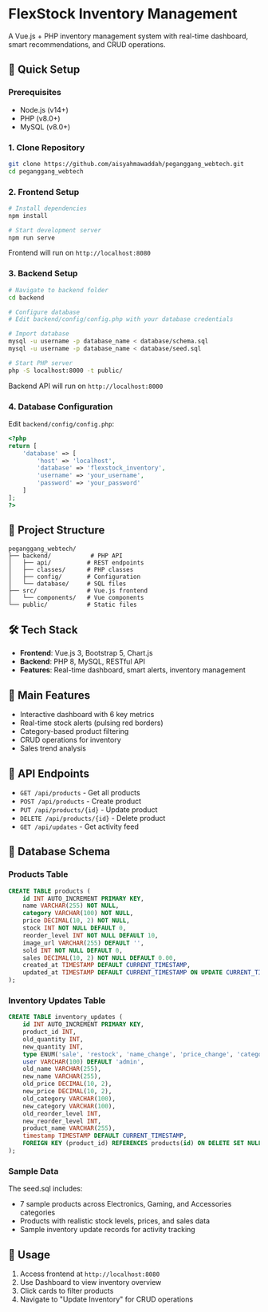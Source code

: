 # FlexStock Inventory Management

A Vue.js + PHP inventory management system with real-time dashboard, smart recommendations, and CRUD operations.

## 🚀 Quick Setup

### Prerequisites
- Node.js (v14+)
- PHP (v8.0+)
- MySQL (v8.0+)

### 1. Clone Repository
```bash
git clone https://github.com/aisyahmawaddah/peganggang_webtech.git
cd peganggang_webtech
```

### 2. Frontend Setup
```bash
# Install dependencies
npm install

# Start development server
npm run serve
```
Frontend will run on `http://localhost:8080`

### 3. Backend Setup
```bash
# Navigate to backend folder
cd backend

# Configure database
# Edit backend/config/config.php with your database credentials

# Import database
mysql -u username -p database_name < database/schema.sql
mysql -u username -p database_name < database/seed.sql

# Start PHP server
php -S localhost:8000 -t public/
```
Backend API will run on `http://localhost:8000`

### 4. Database Configuration
Edit `backend/config/config.php`:
```php
<?php
return [
    'database' => [
        'host' => 'localhost',
        'database' => 'flexstock_inventory',
        'username' => 'your_username',
        'password' => 'your_password'
    ]
];
?>
```

## 📁 Project Structure
```
peganggang_webtech/
├── backend/           # PHP API
│   ├── api/          # REST endpoints
│   ├── classes/      # PHP classes
│   ├── config/       # Configuration
│   └── database/     # SQL files
├── src/              # Vue.js frontend
│   └── components/   # Vue components
└── public/           # Static files
```

## 🛠️ Tech Stack
- **Frontend**: Vue.js 3, Bootstrap 5, Chart.js
- **Backend**: PHP 8, MySQL, RESTful API
- **Features**: Real-time dashboard, smart alerts, inventory management

## 🎯 Main Features
- Interactive dashboard with 6 key metrics
- Real-time stock alerts (pulsing red borders)
- Category-based product filtering
- CRUD operations for inventory
- Sales trend analysis

## 🔗 API Endpoints
- `GET /api/products` - Get all products
- `POST /api/products` - Create product
- `PUT /api/products/{id}` - Update product
- `DELETE /api/products/{id}` - Delete product
- `GET /api/updates` - Get activity feed

## 📝 Database Schema

### Products Table
```sql
CREATE TABLE products (
    id INT AUTO_INCREMENT PRIMARY KEY,
    name VARCHAR(255) NOT NULL,
    category VARCHAR(100) NOT NULL,
    price DECIMAL(10, 2) NOT NULL,
    stock INT NOT NULL DEFAULT 0,
    reorder_level INT NOT NULL DEFAULT 10,
    image_url VARCHAR(255) DEFAULT '',
    sold INT NOT NULL DEFAULT 0,
    sales DECIMAL(10, 2) NOT NULL DEFAULT 0.00,
    created_at TIMESTAMP DEFAULT CURRENT_TIMESTAMP,
    updated_at TIMESTAMP DEFAULT CURRENT_TIMESTAMP ON UPDATE CURRENT_TIMESTAMP
);
```

### Inventory Updates Table
```sql
CREATE TABLE inventory_updates (
    id INT AUTO_INCREMENT PRIMARY KEY,
    product_id INT,
    old_quantity INT,
    new_quantity INT,
    type ENUM('sale', 'restock', 'name_change', 'price_change', 'category_change', 'reorder_change', 'add', 'delete', 'update') NOT NULL,
    user VARCHAR(100) DEFAULT 'admin',
    old_name VARCHAR(255),
    new_name VARCHAR(255),
    old_price DECIMAL(10, 2),
    new_price DECIMAL(10, 2),
    old_category VARCHAR(100),
    new_category VARCHAR(100),
    old_reorder_level INT,
    new_reorder_level INT,
    product_name VARCHAR(255),
    timestamp TIMESTAMP DEFAULT CURRENT_TIMESTAMP,
    FOREIGN KEY (product_id) REFERENCES products(id) ON DELETE SET NULL
);
```

### Sample Data
The seed.sql includes:
- 7 sample products across Electronics, Gaming, and Accessories categories
- Products with realistic stock levels, prices, and sales data
- Sample inventory update records for activity tracking

## 🚦 Usage
1. Access frontend at `http://localhost:8080`
2. Use Dashboard to view inventory overview
3. Click cards to filter products
4. Navigate to "Update Inventory" for CRUD operations
